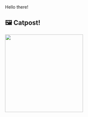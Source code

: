 Hello there!



## 🖼️ Catpost!

<sub>
    <img src="https://cdn2.thecatapi.com/images/5oj.jpg" height="256">
</sub>

